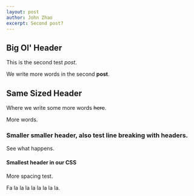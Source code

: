 ```yaml
---
layout: post
author: John Zhao
excerpt: Second post?
---
```

## Big Ol' Header
This is the second test *post*.

We write more words in the second **post**.

## Same Sized Header
Where we write some more words ~~here~~.

More words.
### Smaller smaller header, also test line breaking with headers.
See what happens.

#### Smallest header in our CSS

More spacing test.

Fa la la la la la la la la.